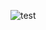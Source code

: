 ![test](http://www.sciweavers.org/tex2img.php?eq=%28%5Cmu%20%2C%20%20%5Calpha%29&bc=White&fc=Black&im=jpg&fs=12&ff=arev&edit=0[/img])
